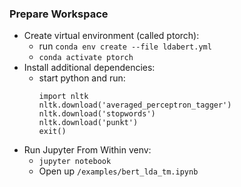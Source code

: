 ### Prepare Workspace
* Create virtual environment (called ptorch):
    * run `conda env create --file ldabert.yml`
    * `conda activate ptorch`
* Install additional dependencies:
    * start python and run:
        ```
        import nltk
        nltk.download('averaged_perceptron_tagger')
        nltk.download('stopwords')
        nltk.download('punkt')
        exit()
      ```
* Run Jupyter From Within venv:
    * `jupyter notebook`
    * Open up `/examples/bert_lda_tm.ipynb`